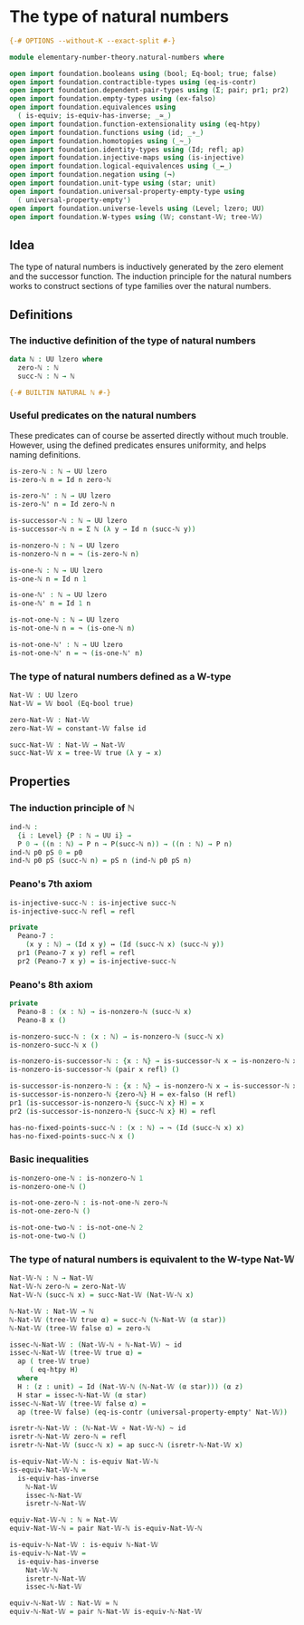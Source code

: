 # The type of natural numbers

```agda
{-# OPTIONS --without-K --exact-split #-}

module elementary-number-theory.natural-numbers where

open import foundation.booleans using (bool; Eq-bool; true; false)
open import foundation.contractible-types using (eq-is-contr)
open import foundation.dependent-pair-types using (Σ; pair; pr1; pr2)
open import foundation.empty-types using (ex-falso)
open import foundation.equivalences using
  ( is-equiv; is-equiv-has-inverse; _≃_)
open import foundation.function-extensionality using (eq-htpy)
open import foundation.functions using (id; _∘_)
open import foundation.homotopies using (_~_)
open import foundation.identity-types using (Id; refl; ap)
open import foundation.injective-maps using (is-injective)
open import foundation.logical-equivalences using (_↔_)
open import foundation.negation using (¬)
open import foundation.unit-type using (star; unit)
open import foundation.universal-property-empty-type using
  ( universal-property-empty')
open import foundation.universe-levels using (Level; lzero; UU)
open import foundation.W-types using (𝕎; constant-𝕎; tree-𝕎)
```

## Idea

The type of natural numbers is inductively generated by the zero element and the successor function. The induction principle for the natural numbers works to construct sections of type families over the natural numbers.

## Definitions

### The inductive definition of the type of natural numbers

```agda
data ℕ : UU lzero where
  zero-ℕ : ℕ
  succ-ℕ : ℕ → ℕ

{-# BUILTIN NATURAL ℕ #-}
```

### Useful predicates on the natural numbers

These predicates can of course be asserted directly without much trouble. However, using the defined predicates ensures uniformity, and helps naming definitions.

```agda
is-zero-ℕ : ℕ → UU lzero
is-zero-ℕ n = Id n zero-ℕ

is-zero-ℕ' : ℕ → UU lzero
is-zero-ℕ' n = Id zero-ℕ n

is-successor-ℕ : ℕ → UU lzero
is-successor-ℕ n = Σ ℕ (λ y → Id n (succ-ℕ y))

is-nonzero-ℕ : ℕ → UU lzero
is-nonzero-ℕ n = ¬ (is-zero-ℕ n)

is-one-ℕ : ℕ → UU lzero
is-one-ℕ n = Id n 1

is-one-ℕ' : ℕ → UU lzero
is-one-ℕ' n = Id 1 n

is-not-one-ℕ : ℕ → UU lzero
is-not-one-ℕ n = ¬ (is-one-ℕ n)

is-not-one-ℕ' : ℕ → UU lzero
is-not-one-ℕ' n = ¬ (is-one-ℕ' n)
```

### The type of natural numbers defined as a W-type

```agda
Nat-𝕎 : UU lzero
Nat-𝕎 = 𝕎 bool (Eq-bool true)

zero-Nat-𝕎 : Nat-𝕎
zero-Nat-𝕎 = constant-𝕎 false id

succ-Nat-𝕎 : Nat-𝕎 → Nat-𝕎
succ-Nat-𝕎 x = tree-𝕎 true (λ y → x)
```

## Properties

### The induction principle of ℕ

```agda
ind-ℕ :
  {i : Level} {P : ℕ → UU i} →
  P 0 → ((n : ℕ) → P n → P(succ-ℕ n)) → ((n : ℕ) → P n)
ind-ℕ p0 pS 0 = p0
ind-ℕ p0 pS (succ-ℕ n) = pS n (ind-ℕ p0 pS n)
```

### Peano's 7th axiom

```agda
is-injective-succ-ℕ : is-injective succ-ℕ
is-injective-succ-ℕ refl = refl

private
  Peano-7 :
    (x y : ℕ) → (Id x y) ↔ (Id (succ-ℕ x) (succ-ℕ y))
  pr1 (Peano-7 x y) refl = refl
  pr2 (Peano-7 x y) = is-injective-succ-ℕ
```

### Peano's 8th axiom

```agda
private   
  Peano-8 : (x : ℕ) → is-nonzero-ℕ (succ-ℕ x)
  Peano-8 x ()

is-nonzero-succ-ℕ : (x : ℕ) → is-nonzero-ℕ (succ-ℕ x)
is-nonzero-succ-ℕ x ()

is-nonzero-is-successor-ℕ : {x : ℕ} → is-successor-ℕ x → is-nonzero-ℕ x
is-nonzero-is-successor-ℕ (pair x refl) ()

is-successor-is-nonzero-ℕ : {x : ℕ} → is-nonzero-ℕ x → is-successor-ℕ x
is-successor-is-nonzero-ℕ {zero-ℕ} H = ex-falso (H refl)
pr1 (is-successor-is-nonzero-ℕ {succ-ℕ x} H) = x
pr2 (is-successor-is-nonzero-ℕ {succ-ℕ x} H) = refl

has-no-fixed-points-succ-ℕ : (x : ℕ) → ¬ (Id (succ-ℕ x) x)
has-no-fixed-points-succ-ℕ x ()
```

### Basic inequalities

```agda
is-nonzero-one-ℕ : is-nonzero-ℕ 1
is-nonzero-one-ℕ ()

is-not-one-zero-ℕ : is-not-one-ℕ zero-ℕ
is-not-one-zero-ℕ ()

is-not-one-two-ℕ : is-not-one-ℕ 2
is-not-one-two-ℕ ()
```

### The type of natural numbers is equivalent to the W-type Nat-𝕎

```agda
Nat-𝕎-ℕ : ℕ → Nat-𝕎
Nat-𝕎-ℕ zero-ℕ = zero-Nat-𝕎
Nat-𝕎-ℕ (succ-ℕ x) = succ-Nat-𝕎 (Nat-𝕎-ℕ x)

ℕ-Nat-𝕎 : Nat-𝕎 → ℕ
ℕ-Nat-𝕎 (tree-𝕎 true α) = succ-ℕ (ℕ-Nat-𝕎 (α star))
ℕ-Nat-𝕎 (tree-𝕎 false α) = zero-ℕ

issec-ℕ-Nat-𝕎 : (Nat-𝕎-ℕ ∘ ℕ-Nat-𝕎) ~ id
issec-ℕ-Nat-𝕎 (tree-𝕎 true α) =
  ap ( tree-𝕎 true)
     ( eq-htpy H)
  where
  H : (z : unit) → Id (Nat-𝕎-ℕ (ℕ-Nat-𝕎 (α star))) (α z)
  H star = issec-ℕ-Nat-𝕎 (α star)
issec-ℕ-Nat-𝕎 (tree-𝕎 false α) =
  ap (tree-𝕎 false) (eq-is-contr (universal-property-empty' Nat-𝕎))

isretr-ℕ-Nat-𝕎 : (ℕ-Nat-𝕎 ∘ Nat-𝕎-ℕ) ~ id
isretr-ℕ-Nat-𝕎 zero-ℕ = refl
isretr-ℕ-Nat-𝕎 (succ-ℕ x) = ap succ-ℕ (isretr-ℕ-Nat-𝕎 x)

is-equiv-Nat-𝕎-ℕ : is-equiv Nat-𝕎-ℕ
is-equiv-Nat-𝕎-ℕ =
  is-equiv-has-inverse
    ℕ-Nat-𝕎
    issec-ℕ-Nat-𝕎
    isretr-ℕ-Nat-𝕎

equiv-Nat-𝕎-ℕ : ℕ ≃ Nat-𝕎
equiv-Nat-𝕎-ℕ = pair Nat-𝕎-ℕ is-equiv-Nat-𝕎-ℕ

is-equiv-ℕ-Nat-𝕎 : is-equiv ℕ-Nat-𝕎
is-equiv-ℕ-Nat-𝕎 =
  is-equiv-has-inverse
    Nat-𝕎-ℕ
    isretr-ℕ-Nat-𝕎
    issec-ℕ-Nat-𝕎

equiv-ℕ-Nat-𝕎 : Nat-𝕎 ≃ ℕ
equiv-ℕ-Nat-𝕎 = pair ℕ-Nat-𝕎 is-equiv-ℕ-Nat-𝕎
```
